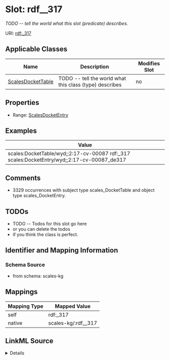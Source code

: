 

# Slot: rdf__317


_TODO -- tell the world what this slot (predicate) describes._





URI: [rdf:_317](http://www.w3.org/1999/02/22-rdf-syntax-ns#_317)



<!-- no inheritance hierarchy -->





## Applicable Classes

| Name | Description | Modifies Slot |
| --- | --- | --- |
| [ScalesDocketTable](../classes/ScalesDocketTable.md) | TODO -- tell the world what this class (type) describes |  no  |







## Properties

* Range: [ScalesDocketEntry](../classes/ScalesDocketEntry.md)






## Examples

| Value |
| --- |
| scales:DocketTable/wyd;;2:17-cv-00087 rdf:_317 scales:DocketEntry/wyd;;2:17-cv-00087_de317 |

## Comments

* 3329 occurrences with subject type scales_DocketTable and object type scales_DocketEntry.

## TODOs

* TODO -- Todos for this slot go here
* or you can delete the todos
* if you think the class is perfect.

## Identifier and Mapping Information







### Schema Source


* from schema: scales-kg




## Mappings

| Mapping Type | Mapped Value |
| ---  | ---  |
| self | rdf:_317 |
| native | scales-kg/:rdf__317 |




## LinkML Source

<details>
```yaml
name: rdf__317
description: TODO -- tell the world what this slot (predicate) describes.
todos:
- TODO -- Todos for this slot go here
- or you can delete the todos
- if you think the class is perfect.
comments:
- 3329 occurrences with subject type scales_DocketTable and object type scales_DocketEntry.
examples:
- value: scales:DocketTable/wyd;;2:17-cv-00087 rdf:_317 scales:DocketEntry/wyd;;2:17-cv-00087_de317
from_schema: scales-kg
rank: 1000
slot_uri: rdf:_317
alias: rdf__317
domain_of:
- scales_DocketTable
range: scales_DocketEntry

```
</details>